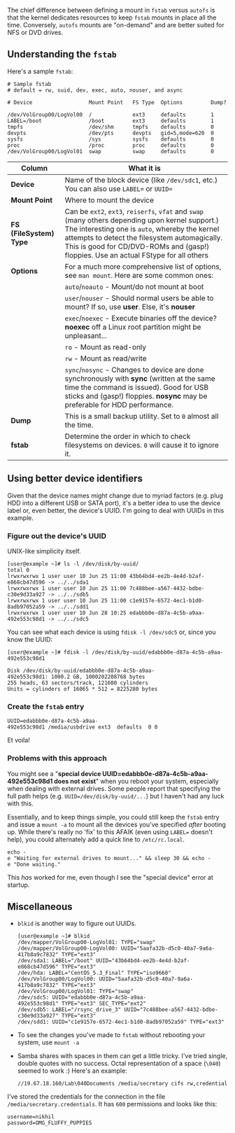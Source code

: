 The chief difference between defining a mount in `fstab` versus `autofs`
is that the kernel dedicates resources to keep `fstab` mounts in place
all the time. Conversely, `autofs` mounts are "on-demand" and are better
suited for NFS or DVD drives.

Understanding the `fstab`
-------------------------

Here's a sample `fstab`:

    # Sample fstab  
    # default = rw, suid, dev, exec, auto, nouser, and async  
      
    # Device                  Mount Point   FS Type  Options         Dump?   fsck  
                                                     
    /dev/VolGroup00/LogVol00  /             ext3     defaults        1       1  
    LABEL=/boot               /boot         ext3     defaults        1       2  
    tmpfs                     /dev/shm      tmpfs    defaults        0       0  
    devpts                    /dev/pts      devpts   gid=5,mode=620  0       0  
    sysfs                     /sys          sysfs    defaults        0       0  
    proc                      /proc         proc     defaults        0       0  
    /dev/VolGroup00/LogVol01  swap          swap     defaults        0       0

| Column                   | What it is                                                                                                                                                                                                                                                                                  |
|--------------------------|---------------------------------------------------------------------------------------------------------------------------------------------------------------------------------------------------------------------------------------------------------------------------------------------|
| **Device**               | Name of the block device (like `/dev/sdc1`, etc.) You can also use `LABEL=` or `UUID=`                                                                                                                                                                                                      |
| **Mount Point**          | Where to mount the device                                                                                                                                                                                                                                                                   |
| **FS (FileSystem) Type** | Can be `ext2`, `ext3`, `reiserfs`, `vfat` and `swap` (many others depending upon kernel support.) The interesting one is `auto`, whereby the kernel attempts to detect the filesystem automagically. This is good for CD/DVD-ROMs and (gasp!) floppies. Use an actual FStype for all others |
| **Options**              | For a much more comprehensive list of options, see `man mount`. Here are some common ones:                                                                                                                                                                                                  
|                          |`auto`/`noauto` - Mount/do not mount at boot                                                                                                                                                                                                                                                 
|                          |`user`/`nouser` - Should normal users be able to mount? If so, use **user**. Else, it's **nouser**                                                                                                                                                                                           
|                          |`exec`/`noexec` - Execute binaries off the device? **noexec** off a Linux root partition might be unpleasant...                                                                                                                                                                              
|                          |`ro` - Mount as read-only                                                                                                                                                                                                                                                                    
|                          |`rw` - Mount as read/write                                                                                                                                                                                                                                                                   
|                          |`sync`/`nosync` - Changes to device are done synchronously with **sync** (written at the same time the command is issued). Good for USB sticks and (gasp!) floppies. **nosync** may be preferable for HDD performance.                                                                       |
| **Dump**                 | This is a small backup utility. Set to `0` almost all the time.                                                                                                                                                                                                                             |
| **fstab**                | Determine the order in which to check filesystems on devices. `0` will cause it to ignore it.                                                                                                                                                                                               |

Using better device identifiers
-------------------------------

Given that the device names might change due to myriad factors (e.g.
plug HDD into a different USB or SATA port), it's a better idea to use
the device label or, even better, the device's UUID. I'm going to deal
with UUIDs in this example.

### Figure out the device's UUID

UNIX-like simplicity itself.

    [user@example ~]# ls -l /dev/disk/by-uuid/
    total 0  
    lrwxrwxrwx 1 user user 10 Jun 25 11:00 43b64bd4-ee2b-4e4d-b2af-e868cb47d596 -> ../../sda1  
    lrwxrwxrwx 1 user user 10 Jun 25 11:00 7c488bee-a567-4432-bdbe-c30e9d33a927 -> ../../sdb5  
    lrwxrwxrwx 1 user user 10 Jun 25 11:00 c1e9157e-6572-4ec1-b1d0-8adb97052a59 -> ../../sdd1  
    lrwxrwxrwx 1 user user 10 Jun 28 10:25 edabbb0e-d87a-4c5b-a9aa-492e553c98d1 -> ../../sdc5

You can see what each device is using `fdisk -l /dev/sdc5` or, since you
know the UUID:

    [user@example ~]# fdisk -l /dev/disk/by-uuid/edabbb0e-d87a-4c5b-a9aa-492e553c98d1
    
    Disk /dev/disk/by-uuid/edabbb0e-d87a-4c5b-a9aa-492e553c98d1: 1000.2 GB, 1000202208768 bytes  
    255 heads, 63 sectors/track, 121600 cylinders  
    Units = cylinders of 16065 * 512 = 8225280 bytes

### Create the `fstab` entry

    UUID=edabbb0e-d87a-4c5b-a9aa-492e553c98d1 /media/usbdrive ext3  defaults  0 0

Et voila!

### Problems with this approach

You might see a "**special device
UUID=edabbb0e-d87a-4c5b-a9aa-492e553c98d1 does not exist**" when you
reboot your system, especially when dealing with external drives. Some
people report that specifying the full path helps (e.g.
`UUID=/dev/disk/by-uuid/...`) but I haven't had any luck with this.

Essentially, and to keep things simple, you could still keep the `fstab`
entry and issue a `mount -a` to mount all the devices you've specified
*after* booting up. While there's really no 'fix' to this AFAIK (even
using `LABEL=` doesn't help), you could alternately add a quick line to
`/etc/rc.local`.

    echo -e "Waiting for external drives to mount..." && sleep 30 && echo -e "Done waiting."

This *has* worked for me, even though I see the "special device" error
at startup.

Miscellaneous
-------------

*   `blkid` is another way to figure out UUIDs.

        [user@example ~]# blkid
        /dev/mapper/VolGroup00-LogVol01: TYPE="swap"   
        /dev/mapper/VolGroup00-LogVol00: UUID="5aafa32b-d5c0-40a7-9a6a-417b8a9c7832" TYPE="ext3"   
        /dev/sda1: LABEL="/boot" UUID="43b64bd4-ee2b-4e4d-b2af-e868cb47d596" TYPE="ext3"   
        /dev/hda: LABEL="CentOS_5.3_Final" TYPE="iso9660"   
        /dev/VolGroup00/LogVol00: UUID="5aafa32b-d5c0-40a7-9a6a-417b8a9c7832" TYPE="ext3"   
        /dev/VolGroup00/LogVol01: TYPE="swap"   
        /dev/sdc5: UUID="edabbb0e-d87a-4c5b-a9aa-492e553c98d1" TYPE="ext3" SEC_TYPE="ext2"   
        /dev/sdb5: LABEL="/rsync_drive_3" UUID="7c488bee-a567-4432-bdbe-c30e9d33a927" TYPE="ext3"
        /dev/sdd1: UUID="c1e9157e-6572-4ec1-b1d0-8adb97052a59" TYPE="ext3"

*   To see the changes you've made to `fstab` without rebooting your
    system, use `mount -a`
*   Samba shares with spaces in them can get a little tricky. I've tried
    single, double quotes with no success. Octal representation of a
    space (`\040`) seemed to work :) Here's an example:

        //19.67.18.160/Lab\040Documents /media/secretary cifs rw,credentials=/media/secretary.credentials 0 0

I've stored the credentials for the connection in the file
`/media/secretary.credentials`. It has `600` permissions and looks like
this:

    username=nikhil  
    password=OMG_FLUFFY_PUPPIES
